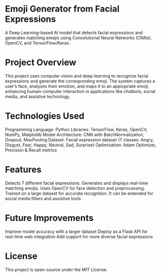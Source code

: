 # Emoji Generator from Facial Expressions
A Deep Learning-based AI model that detects facial expressions and generates matching emojis using Convolutional Neural Networks (CNNs), OpenCV, and TensorFlow/Keras.

# Project Overview
This project uses computer vision and deep learning to recognize facial expressions and generate the corresponding emoji. The system captures a user’s face, analyzes their emotion, and maps it to an appropriate emoji, enhancing human-computer interaction in applications like chatbots, social media, and assistive technology.

# Technologies Used
Programming Language: Python
Libraries: TensorFlow, Keras, OpenCV, NumPy, Matplotlib
Model Architecture: CNN with BatchNormalization, Dropout, MaxPooling
Dataset: Facial expression dataset (7 classes: Angry, Disgust, Fear, Happy, Neutral, Sad, Surprise)
Optimization: Adam Optimizer, Precision & Recall metrics

# Features
Detects 7 different facial expressions.
Generates and displays real-time matching emojis.
Uses OpenCV for face detection and preprocessing.
Trained on a large dataset for accurate recognition.
It can be extended for social media filters and assistive tools.

# Future Improvements
Improve model accuracy with a larger dataset
Deploy as a Flask API for real-time web integration
Add support for more diverse facial expressions

# License
This project is open-source under the MIT License.
